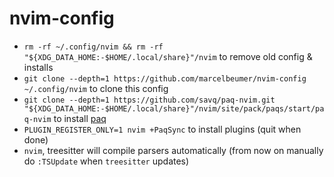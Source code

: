 # nvim-config

- `rm -rf ~/.config/nvim && rm -rf "${XDG_DATA_HOME:-$HOME/.local/share}"/nvim` to remove old config & installs
- `git clone --depth=1 https://github.com/marcelbeumer/nvim-config ~/.config/nvim` to clone this config
- `git clone --depth=1 https://github.com/savq/paq-nvim.git "${XDG_DATA_HOME:-$HOME/.local/share}"/nvim/site/pack/paqs/start/paq-nvim` to install [paq](https://github.com/savq/paq-nvim)
- `PLUGIN_REGISTER_ONLY=1 nvim +PaqSync` to install plugins (quit when done)
- `nvim`, treesitter will compile parsers automatically (from now on manually do `:TSUpdate` when `treesitter` updates)
